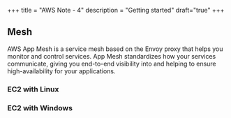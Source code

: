 +++
title = "AWS Note - 4"
description = "Getting started"
draft="true"
+++


## Mesh 

AWS App Mesh is a service mesh based on the Envoy proxy that helps you monitor and control services. App Mesh standardizes how your services communicate, giving you end-to-end visibility into and helping to ensure high-availability for your applications. 




### EC2 with Linux



### EC2 with Windows 



